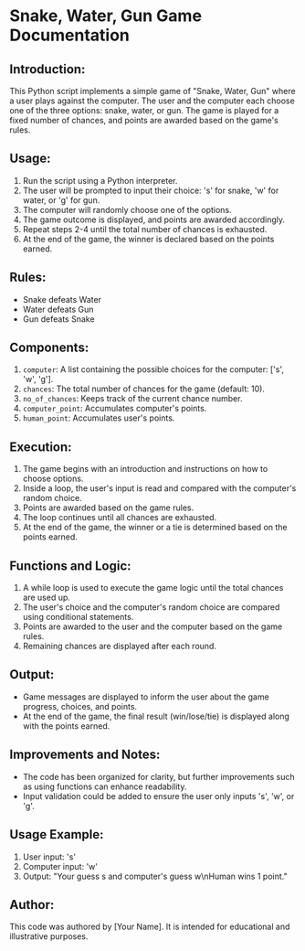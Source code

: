 Snake, Water, Gun Game Documentation
====================================

Introduction:
--------------
This Python script implements a simple game of "Snake, Water, Gun" where a user plays against the computer. The user and the computer each choose one of the three options: snake, water, or gun. The game is played for a fixed number of chances, and points are awarded based on the game's rules.

Usage:
-------
1. Run the script using a Python interpreter.
2. The user will be prompted to input their choice: 's' for snake, 'w' for water, or 'g' for gun.
3. The computer will randomly choose one of the options.
4. The game outcome is displayed, and points are awarded accordingly.
5. Repeat steps 2-4 until the total number of chances is exhausted.
6. At the end of the game, the winner is declared based on the points earned.

Rules:
-------
- Snake defeats Water
- Water defeats Gun
- Gun defeats Snake

Components:
------------
1. `computer`: A list containing the possible choices for the computer: ['s', 'w', 'g'].
2. `chances`: The total number of chances for the game (default: 10).
3. `no_of_chances`: Keeps track of the current chance number.
4. `computer_point`: Accumulates computer's points.
5. `human_point`: Accumulates user's points.

Execution:
----------
1. The game begins with an introduction and instructions on how to choose options.
2. Inside a loop, the user's input is read and compared with the computer's random choice.
3. Points are awarded based on the game rules.
4. The loop continues until all chances are exhausted.
5. At the end of the game, the winner or a tie is determined based on the points earned.

Functions and Logic:
---------------------
1. A while loop is used to execute the game logic until the total chances are used up.
2. The user's choice and the computer's random choice are compared using conditional statements.
3. Points are awarded to the user and the computer based on the game rules.
4. Remaining chances are displayed after each round.

Output:
-------
- Game messages are displayed to inform the user about the game progress, choices, and points.
- At the end of the game, the final result (win/lose/tie) is displayed along with the points earned.

Improvements and Notes:
------------------------
- The code has been organized for clarity, but further improvements such as using functions can enhance readability.
- Input validation could be added to ensure the user only inputs 's', 'w', or 'g'.

Usage Example:
---------------
1. User input: 's'
2. Computer input: 'w'
3. Output: "Your guess s and computer's guess w\nHuman wins 1 point."

Author:
-------
This code was authored by [Your Name]. It is intended for educational and illustrative purposes.
